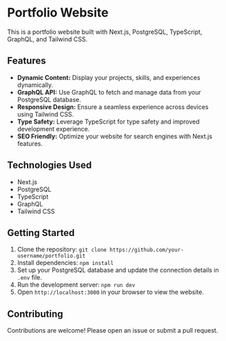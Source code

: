 # Portfolio Website

This is a portfolio website built with Next.js, PostgreSQL, TypeScript, GraphQL, and Tailwind CSS.

## Features

- **Dynamic Content:** Display your projects, skills, and experiences dynamically.
- **GraphQL API:** Use GraphQL to fetch and manage data from your PostgreSQL database.
- **Responsive Design:** Ensure a seamless experience across devices using Tailwind CSS.
- **Type Safety:** Leverage TypeScript for type safety and improved development experience.
- **SEO Friendly:** Optimize your website for search engines with Next.js features.

## Technologies Used

- Next.js
- PostgreSQL
- TypeScript
- GraphQL
- Tailwind CSS

## Getting Started

1. Clone the repository: `git clone https://github.com/your-username/portfolio.git`
2. Install dependencies: `npm install`
3. Set up your PostgreSQL database and update the connection details in `.env` file.
4. Run the development server: `npm run dev`
5. Open `http://localhost:3000` in your browser to view the website.

## Contributing

Contributions are welcome! Please open an issue or submit a pull request.
